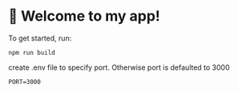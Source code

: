 # 🚀 Welcome to my app!

To get started, run: 

```
npm run build
```

create .env file to specify port. Otherwise port is defaulted to 3000

```
PORT=3000
```
